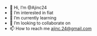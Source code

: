 - 👋 Hi, I’m @Ajinc24
- 👀 I’m interested in fiat
- 🌱 I’m currently learning 
- 💞️ I’m looking to collaborate on 
- 📫 How to reach me ajinc.24@gmail.com

<!---
Ajinc24/Ajinc24 is a ✨ special ✨ repository because its `README.md` (this file) appears on your GitHub profile.
You can click the Preview link to take a look at your changes.
--->
